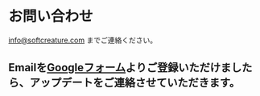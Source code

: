 # お問い合わせ
[info@softcreature.com](mailto:info@softcreature.com) までご連絡ください。

## Emailを[Googleフォーム](https://goo.gl/forms/oF5N1fRyQAw7ynid2)よりご登録いただけましたら、アップデートをご連絡させていただきます。
